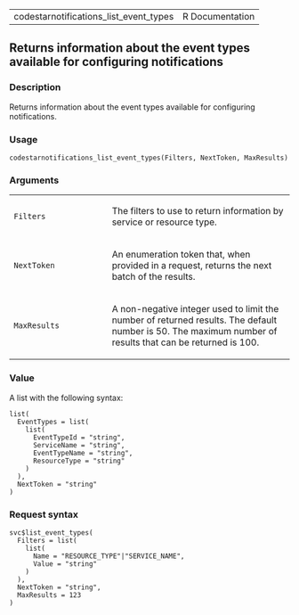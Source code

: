 <table style="width: 100%;">
<tbody>
<tr class="odd">
<td>codestarnotifications_list_event_types</td>
<td style="text-align: right;">R Documentation</td>
</tr>
</tbody>
</table>

## Returns information about the event types available for configuring notifications

### Description

Returns information about the event types available for configuring
notifications.

### Usage

    codestarnotifications_list_event_types(Filters, NextToken, MaxResults)

### Arguments

<table>
<colgroup>
<col style="width: 35%" />
<col style="width: 65%" />
</colgroup>
<tbody>
<tr class="odd">
<td><code
id="codestarnotifications_list_event_types_:_Filters">Filters</code></td>
<td><p>The filters to use to return information by service or resource
type.</p></td>
</tr>
<tr class="even">
<td><code
id="codestarnotifications_list_event_types_:_NextToken">NextToken</code></td>
<td><p>An enumeration token that, when provided in a request, returns
the next batch of the results.</p></td>
</tr>
<tr class="odd">
<td><code
id="codestarnotifications_list_event_types_:_MaxResults">MaxResults</code></td>
<td><p>A non-negative integer used to limit the number of returned
results. The default number is 50. The maximum number of results that
can be returned is 100.</p></td>
</tr>
</tbody>
</table>

### Value

A list with the following syntax:

    list(
      EventTypes = list(
        list(
          EventTypeId = "string",
          ServiceName = "string",
          EventTypeName = "string",
          ResourceType = "string"
        )
      ),
      NextToken = "string"
    )

### Request syntax

    svc$list_event_types(
      Filters = list(
        list(
          Name = "RESOURCE_TYPE"|"SERVICE_NAME",
          Value = "string"
        )
      ),
      NextToken = "string",
      MaxResults = 123
    )
